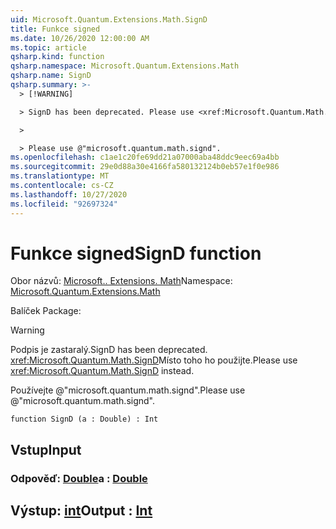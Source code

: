 ```yaml
---
uid: Microsoft.Quantum.Extensions.Math.SignD
title: Funkce signed
ms.date: 10/26/2020 12:00:00 AM
ms.topic: article
qsharp.kind: function
qsharp.namespace: Microsoft.Quantum.Extensions.Math
qsharp.name: SignD
qsharp.summary: >-
  > [!WARNING]

  > SignD has been deprecated. Please use <xref:Microsoft.Quantum.Math.SignD> instead.

  >

  > Please use @"microsoft.quantum.math.signd".
ms.openlocfilehash: c1ae1c20fe69dd21a07000aba48ddc9eec69a4bb
ms.sourcegitcommit: 29e0d88a30e4166fa580132124b0eb57e1f0e986
ms.translationtype: MT
ms.contentlocale: cs-CZ
ms.lasthandoff: 10/27/2020
ms.locfileid: "92697324"
---
```

# <a name="signd-function"></a><span data-ttu-id="380c4-102">Funkce signed</span><span class="sxs-lookup"><span data-stu-id="380c4-102">SignD function</span></span>

<span data-ttu-id="380c4-103">Obor názvů: [Microsoft.. Extensions. Math](xref:Microsoft.Quantum.Extensions.Math)</span><span class="sxs-lookup"><span data-stu-id="380c4-103">Namespace: [Microsoft.Quantum.Extensions.Math](xref:Microsoft.Quantum.Extensions.Math)</span></span>

<span data-ttu-id="380c4-104">Balíček [](https://nuget.org/packages/)</span><span class="sxs-lookup"><span data-stu-id="380c4-104">Package: [](https://nuget.org/packages/)</span></span>


> [!WARNING]
> <span data-ttu-id="380c4-105">Podpis je zastaralý.</span><span class="sxs-lookup"><span data-stu-id="380c4-105">SignD has been deprecated.</span></span> <span data-ttu-id="380c4-106"><xref:Microsoft.Quantum.Math.SignD>Místo toho ho použijte.</span><span class="sxs-lookup"><span data-stu-id="380c4-106">Please use <xref:Microsoft.Quantum.Math.SignD> instead.</span></span>
>
> <span data-ttu-id="380c4-107">Používejte @"microsoft.quantum.math.signd".</span><span class="sxs-lookup"><span data-stu-id="380c4-107">Please use @"microsoft.quantum.math.signd".</span></span>



```qsharp
function SignD (a : Double) : Int
```


## <a name="input"></a><span data-ttu-id="380c4-108">Vstup</span><span class="sxs-lookup"><span data-stu-id="380c4-108">Input</span></span>

### <a name="a--double"></a><span data-ttu-id="380c4-109">Odpověď: [Double](xref:microsoft.quantum.lang-ref.double)</span><span class="sxs-lookup"><span data-stu-id="380c4-109">a : [Double](xref:microsoft.quantum.lang-ref.double)</span></span>





## <a name="output--int"></a><span data-ttu-id="380c4-110">Výstup: [int](xref:microsoft.quantum.lang-ref.int)</span><span class="sxs-lookup"><span data-stu-id="380c4-110">Output : [Int](xref:microsoft.quantum.lang-ref.int)</span></span>


